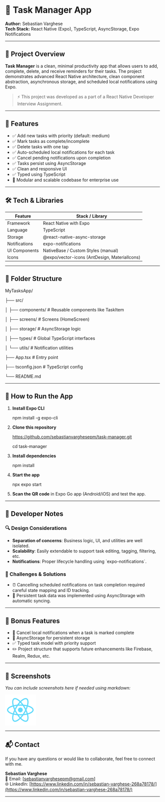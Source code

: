 # 📱 Task Manager App

**Author:** Sebastian Varghese  
**Tech Stack:** React Native (Expo), TypeScript, AsyncStorage, Expo Notifications

---

## 📌 Project Overview

**Task Manager** is a clean, minimal productivity app that allows users to add, complete, delete, and receive reminders for their tasks. The project demonstrates advanced React Native architecture, clean component abstraction, asynchronous storage, and scheduled local notifications using Expo.

> ⚡ This project was developed as a part of a React Native Developer Interview Assignment.

---

## 🚀 Features

- ✅ Add new tasks with priority (default: medium)
- ✅ Mark tasks as complete/incomplete
- ✅ Delete tasks with one tap
- ✅ Auto-scheduled local notifications for each task
- ✅ Cancel pending notifications upon completion
- ✅ Tasks persist using AsyncStorage
- ✅ Clean and responsive UI
- ✅ Typed using TypeScript
- 🧠 Modular and scalable codebase for enterprise use

---

## 🛠️ Tech & Libraries

| Feature              | Stack / Library                    |
|----------------------|------------------------------------|
| Framework            | React Native with Expo             |
| Language             | TypeScript                         |
| Storage              | @react-native-async-storage        |
| Notifications        | expo-notifications                 |
| UI Components        | NativeBase / Custom Styles (manual)|
| Icons                | @expo/vector-icons (AntDesign, MaterialIcons) |

---

## 📁 Folder Structure


MyTasksApp/

├── src/

│   ├── components/       # Reusable components like TaskItem

│   ├── screens/          # Screens (HomeScreen)

│   ├── storage/          # AsyncStorage logic

│   ├── types/            # Global TypeScript interfaces

│   └── utils/            # Notification utilities

├── App.tsx              # Entry point

├── tsconfig.json        # TypeScript config

└── README.md


---

## 📱 How to Run the App

1. **Install Expo CLI**  
   
   npm install -g expo-cli
   

2. **Clone this repository**
   
   https://github.com/sebastianvarghesepm/task-manager.git

   cd task-manager
   

3. **Install dependencies**
   
   npm install
   

4. **Start the app**
   
   npx expo start
   

5. **Scan the QR code** in Expo Go app (Android/iOS) and test the app.

---

## 🧠 Developer Notes

### 🔍 Design Considerations
- **Separation of concerns**: Business logic, UI, and utilities are well isolated.
- **Scalability**: Easily extendable to support task editing, tagging, filtering, etc.
- **Notifications**: Proper lifecycle handling using \`expo-notifications\`.

### 🧪 Challenges & Solutions
- ⏰ Cancelling scheduled notifications on task completion required careful state mapping and ID tracking.
- 💾 Persistent task data was implemented using AsyncStorage with automatic syncing.

---

## 📌 Bonus Features

- 🧠 Cancel local notifications when a task is marked complete
- 💾 AsyncStorage for persistent storage
- ✅ Typed task model with priority support
- ✏️ Project structure that supports future enhancements like Firebase, Realm, Redux, etc.

---

## 📸 Screenshots

_You can include screenshots here if needed using markdown:_


![Home Screen](./assets/images/react-logo.png)


---

## 📬 Contact

If you have any questions or would like to collaborate, feel free to connect with me.

**Sebastian Varghese**  
📧 Email: [sebastianvarghesepm@gmail.com]  
🌐 LinkedIn: [https://www.linkedin.com/in/sebastian-varghese-268a78178/](https://www.linkedin.com/in/sebastian-varghese-268a78178/)

---
